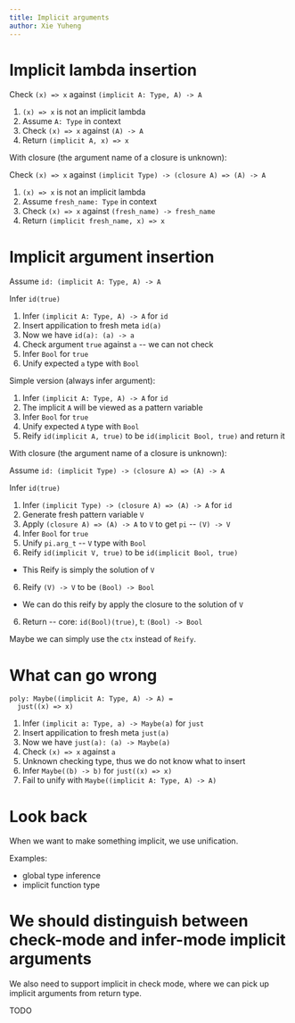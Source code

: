 ```yaml
---
title: Implicit arguments
author: Xie Yuheng
---
```


# Implicit lambda insertion

Check `(x) => x` against `(implicit A: Type, A) -> A`

1. `(x) => x` is not an implicit lambda
2. Assume `A: Type` in context
3. Check `(x) => x` against `(A) -> A`
4. Return `(implicit A, x) => x`

With closure (the argument name of a closure is unknown):

Check `(x) => x` against `(implicit Type) -> (closure A) => (A) -> A`

1. `(x) => x` is not an implicit lambda
2. Assume `fresh_name: Type` in context
3. Check `(x) => x` against `(fresh_name) -> fresh_name`
4. Return `(implicit fresh_name, x) => x`

# Implicit argument insertion

Assume `id: (implicit A: Type, A) -> A`

Infer `id(true)`

1. Infer `(implicit A: Type, A) -> A` for `id`
2. Insert appilication to fresh meta `id(a)`
3. Now we have `id(a): (a) -> a`
4. Check argument `true` against `a` -- we can not check
5. Infer `Bool` for `true`
5. Unify expected `a` type with `Bool`

Simple version (always infer argument):

1. Infer `(implicit A: Type, A) -> A` for `id`
2. The implicit `A` will be viewed as a pattern variable
3. Infer `Bool` for `true`
4. Unify expected `A` type with `Bool`
5. Reify `id(implicit A, true)` to be `id(implicit Bool, true)` and return it

With closure (the argument name of a closure is unknown):

Assume `id: (implicit Type) -> (closure A) => (A) -> A`

Infer `id(true)`

1. Infer `(implicit Type) -> (closure A) => (A) -> A` for `id`
2. Generate fresh pattern variable `V`
2. Apply `(closure A) => (A) -> A` to `V` to get `pi` -- `(V) -> V`
3. Infer `Bool` for `true`
4. Unify `pi.arg_t` -- `V` type with `Bool`
5. Reify `id(implicit V, true)` to be `id(implicit Bool, true)`
  - This Reify is simply the solution of `V`
6. Reify `(V) -> V` to be `(Bool) -> Bool`
  - We can do this reify by apply the closure to the solution of `V`
6. Return -- core: `id(Bool)(true)`, t: `(Bool) -> Bool`

Maybe we can simply use the `ctx` instead of `Reify`.

# What can go wrong

```
poly: Maybe((implicit A: Type, A) -> A) =
  just((x) => x)
```

1. Infer `(implicit a: Type, a) -> Maybe(a)` for `just`
2. Insert appilication to fresh meta `just(a)`
3. Now we have `just(a): (a) -> Maybe(a)`
2. Check `(x) => x` against `a`
3. Unknown checking type, thus we do not know what to insert
3. Infer `Maybe((b) -> b)` for `just((x) => x)`
4. Fail to unify with `Maybe((implicit A: Type, A) -> A)`

# Look back

When we want to make something implicit, we use unification.

Examples:
- global type inference
- implicit function type

# We should distinguish between check-mode and infer-mode implicit arguments

We also need to support implicit in check mode,
where we can pick up implicit arguments from return type.

TODO
